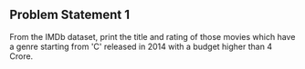 ## Problem Statement 1
From the IMDb dataset, print the title and rating of those movies which have a genre starting from 'C' released in 2014 with a budget higher than 4 Crore.
